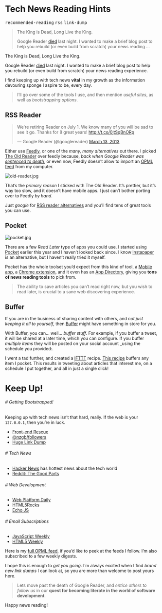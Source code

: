 <h1>Tech News Reading Hints</h1>

<div><kbd>recommended-reading</kbd> <kbd>rss</kbd> <kbd>link-dump</kbd></div>

<blockquote><p>The King is Dead, Long Live the King.</p><p>Google Reader <a href="http://techcrunch.com/2013/07/01/we-were-the-1000-goodbye-google-reader/" target="_blank">died</a> last night. I wanted to make a brief blog post to help you rebuild (or even build from scratch) your news reading &#x2026;</p></blockquote>

<div><p>The King is Dead, Long Live the King.</p></div>

<div></div>

<div><p>Google Reader <a href="http://techcrunch.com/2013/07/01/we-were-the-1000-goodbye-google-reader/" target="_blank">died</a> last night. I wanted to make a brief blog post to help you rebuild (or even build from scratch) your news reading experience.</p> <p>I find keeping up with tech news <strong>vital</strong> in my growth as the information devouring sponge I aspire to be, every day.</p> <blockquote> <p>I&#x2019;ll go over some of the tools I use, and then mention <em>useful sites</em>, as well as <em>bootstrapping options</em>.</p> </blockquote></div>

<div><h2 id="rss-reader">RSS Reader</h2> <blockquote class="twitter-tweet"><p>We&apos;re retiring Reader on July 1. We know many of you will be sad to see it go. Thanks for 8 great years! <a href="http://t.co/0jtSqBnORp">http://t.co/0jtSqBnORp</a></p>&#x2014; Google Reader (@googlereader) <a href="https://twitter.com/googlereader/statuses/311982565059858432">March 13, 2013</a></blockquote> <p>Either use <a href="http://feedly.com/" target="_blank">Feedly</a>, or one of the <em>many, many alternatives</em> out there. I picked <a href="https://theoldreader.com/" target="_blank" aria-label="The Old Reader">The Old Reader</a> over feedly because, <em>back when Google Reader was <a href="http://googleblog.blogspot.com.ar/2013/03/a-second-spring-of-cleaning.html" target="_blank" aria-label="A Second Spring of Cleaning">sentenced to death</a></em>, or even now, Feedly doesn&#x2019;t allow to import an <a href="http://en.wikipedia.org/wiki/OPML" target="_blank" aria-label="OPML Definition">OPML feed</a> from my computer.</p> <p><img alt="old-reader.jpg" title="The Old Reader" class="" src="https://i.imgur.com/dEKkAMI.jpg"></p> <p>That&#x2019;s the <em>primary reason</em> I sticked with The Old Reader. It&#x2019;s prettier, but it&#x2019;s way too slow, and it doesn&#x2019;t have mobile apps. I just can&#x2019;t bother porting over to Feedly <em>by hand</em>.</p> <p>Just <em>google</em> for <a href="http://google.com/search?q=rss+reader+alternatives" target="_blank" aria-label="Google it!">RSS reader alternatives</a> and you&#x2019;ll find tens of great tools you can use.</p> <h2 id="pocket">Pocket</h2> <p><img alt="pocket.jpg" title="Pocket anything" class="" src="https://i.imgur.com/pFBOGRM.jpg"></p> <p>There are a few <em>Read Later</em> type of apps you could use. I started using <a href="http://getpocket.com/" target="_blank" aria-label="Pocket App">Pocket</a> earlier this year and I haven&#x2019;t looked back since. I know <a href="http://www.instapaper.com/" target="_blank" aria-label="Instapaper Read Later Service">Instapaper</a> is an alternative, but I haven&#x2019;t really tried it myself.</p> <p>Pocket has the whole toolset you&#x2019;d expect from this kind of tool, a <a href="http://getpocket.com/android/" target="_blank" aria-label="Pocket for Android">Mobile app</a>, a <a href="http://getpocket.com/chrome/" target="_blank" aria-label="Pocket for Chrome">Chrome extension</a>, and it even has an <a href="http://getpocket.com/apps/" target="_blank" aria-label="Pocket App Directory">App Directory</a>, giving you <strong>tons of news reading tools</strong> to pick from.</p> <blockquote> <p>The ability to save articles you can&#x2019;t read right now, but you wish to read later, is crucial to a sane web discovering experience.</p> </blockquote> <h2 id="buffer">Buffer</h2> <p>If you are in the business of sharing content with others, and <em>not just keeping it all to yourself</em>, then <a href="http://bufferapp.com/" target="_blank" aria-label="Buffer App">Buffer</a> might have something in store for you.</p> <p>With Buffer, you can&#x2026; well&#x2026; <em>buffer stuff</em>. For example, if you buffer a tweet, it will be shared at a later time, which you can configure. If you buffer <em>multiple items</em> they will be posted on your social account _using the schedule you provided:.</p> <p>I went a tad further, and created a <a href="http://ifttt.com/" target="_blank" aria-label="If This Then That">IFTTT</a> recipe. <a href="https://ifttt.com/recipes/102066" target="_blank" aria-label="Buffer pocketed items">This recipe</a> buffers any item I pocket. This results in tweeting about articles that interest me, on a schedule I put together, and all in just a single click!</p> <h1 id="keep-up">Keep Up!</h1> <h6 id="getting-bootstrapped"># Getting Bootstrapped!</h6> <p>Keeping up with tech news isn&#x2019;t that hard, really. If the web is your <code class="md-code md-code-inline">127.0.0.1</code>, then you&#x2019;re in luck.</p> <ul> <li><a href="http://uptodate.frontendrescue.org/" target="_blank" aria-label="Guide on keeping up to date">Front-end Rescue</a></li> <li><a href="https://twitter.com/nzgb/following" target="_blank" aria-label="Me on Twitter">@nzgb/followers</a></li> <li><a href="https://github.com/ponyfoo/linkdump" target="_blank" aria-label="ponyfoo/linkdump on GitHub">Huge Link Dump</a></li> </ul> <h6 id="tech-news"># Tech News</h6> <ul> <li><a href="https://news.ycombinator.com/" target="_blank" aria-label="news.ycombinator.com">Hacker News</a> has hottest news about the tech world</li> <li><a href="http://www.reddit.com/r/somethingimade+longtext+programming+PhilosophyofScience+cogsci+startups+math+compsci+SomebodyMakeThis+browsers+gamedev+shamelessplug+Freethought+reverseengineering+netsec" target="_blank" aria-label="Tech subreditts selection">Reddit: The Good Parts</a></li> </ul> <h6 id="web-development"># Web Development</h6> <ul> <li><a href="http://webplatformdaily.org/" target="_blank" aria-label="Open Web Platform Daily Digest">Web Platform Daily</a></li> <li><a href="http://www.html5rocks.com/" target="_blank" aria-label="HTML5 Rocks">HTML5Rocks</a></li> <li><a href="http://www.echojs.com/" target="_blank" aria-label="Echo JS JavaScript News">Echo JS</a></li> </ul> <h6 id="email-subscriptions"># Email Subscriptions</h6> <ul> <li><a href="http://javascriptweekly.com/" target="_blank" aria-label="JavaScript Weekly">JavaScript Weekly</a></li> <li><a href="http://html5weekly.com/" target="_blank" aria-label="HTML5 Weekly">HTML5 Weekly</a></li> </ul> <p>Here is my <a href="https://gist.github.com/bevacqua/5907377" target="_blank" aria-label="feeds.opml">full OPML feed</a>, if you&#x2019;d like to peek at the feeds I follow. I&#x2019;m also subscribed to a few weekly digests.</p> <p>I hope this is enough to <em>get you going</em>. I&#x2019;m always excited when I find <em>brand new link dumps</em> I can look at, so you are more than welcome to post yours here.</p> <blockquote> <p>Lets move past the death of Google Reader, and <em>entice others to follow us</em> in our <strong>quest for becoming literate in the world of software development</strong>.</p> </blockquote> <p>Happy news reading!</p></div>
